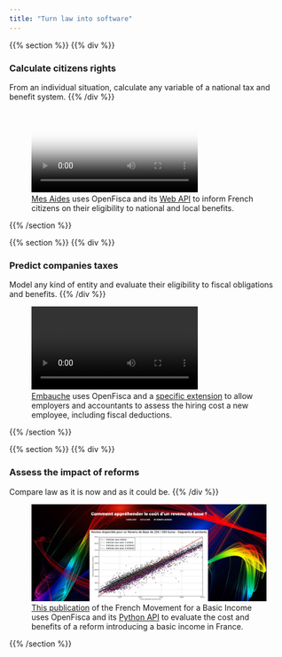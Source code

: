 ```yaml
---
title: "Turn law into software"
---
```

{{% section %}}
{{% div %}}

### Calculate citizens rights

From an individual situation, calculate any variable of a national tax and benefit system.
{{% /div %}}

<figure>
    <video class="screenshot" src="/videos/mes-aides.mp4" poster="/img/mes-aides.png" controls></video>
    <figcaption><a href="https://beta.gouv.fr/startup/mes-aides">Mes Aides</a> uses OpenFisca and its <a href="https://doc.openfisca.fr/openfisca-web-api/index.html">Web API</a> to inform French citizens on their eligibility to national and local benefits.</figcaption>
</figure>

{{% /section %}}

{{% section %}}
{{% div %}}

### Predict companies taxes

Model any kind of entity and evaluate their eligibility to fiscal obligations and benefits.
{{% /div %}}


<figure>
    <video class="screenshot" src="/videos/embauche.mp4" controls></video>
    <figcaption><a href="https://embauche.beta.gouv.fr/">Embauche</a> uses OpenFisca and a <a href="https://doc.openfisca.fr/contribute/extensions.html">specific extension</a> to allow employers and accountants to assess the hiring cost a new employee, including fiscal deductions.</figcaption>
</figure>

{{% /section %}}

{{% section %}}
{{% div %}}

### Assess the impact of reforms

Compare law as it is now and as it could be.
{{% /div %}}

<figure>
    <img class="screenshot" src="/img/revenu-de-base.jpg" alt="Comment appréhender le coût d’un revenu de base ?">
    <figcaption><a href="http://www.revenudebase.info/2017/04/07/apprehender-cout-dun-revenu-de-base/">This publication</a> of the French Movement for a Basic Income uses OpenFisca and its <a href="https://github.com/openfisca/openfisca-france#a-installation-minimale-pip-install">Python API</a> to evaluate the cost and benefits of a reform introducing a basic income in France.</figcaption>
</figure>

{{% /section %}}
